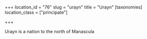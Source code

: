 +++
location_id = "76"
slug = "urayn"
title = "Urayn"
[taxonomies]
location_class = ["principate"]

+++

Urayn is a nation to the north of Manascula
